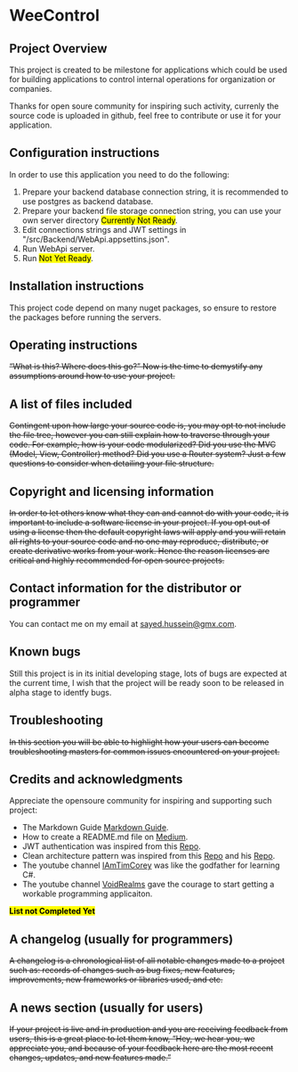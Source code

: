 # WeeControl
## Project Overview
This project is created to be milestone for applications which could be used for building applications to control internal operations for organization or companies.

Thanks for open soure community for inspiring such activity, currenly the source code is uploaded in github, feel free to contribute or use it for your application.

## Configuration instructions
In order to use this application you need to do the following:

1. Prepare your backend database connection string, it is recommended to use postgres as backend database.
2. Prepare your backend file storage connection string, you can use your own server directory <mark>Currently Not Ready</mark>.
3. Edit connections strings and JWT settings in \"/src/Backend/WebApi.appsettins.json\".
4. Run WebApi server.
5. Run <mark>Not Yet Ready</mark>.

## Installation instructions
This project code depend on many nuget packages, so ensure to restore the packages before running the servers.

## Operating instructions
<del>“What is this? Where does this go?” Now is the time to demystify any assumptions around how to use your project.</del>

## A list of files included
<del>Contingent upon how large your source code is, you may opt to not include the file tree, however you can still explain how to traverse through your code. For example, how is your code modularized? Did you use the MVC (Model, View, Controller) method? Did you use a Router system? Just a few questions to consider when detailing your file structure.</del>

## Copyright and licensing information
<del>In order to let others know what they can and cannot do with your code, it is important to include a software license in your project. If you opt out of using a license then the default copyright laws will apply and you will retain all rights to your source code and no one may reproduce, distribute, or create derivative works from your work. Hence the reason licenses are critical and highly recommended for open source projects.</del>

## Contact information for the distributor or programmer
You can contact me on my email at <sayed.hussein@gmx.com>.

## Known bugs
Still this project is in its initial developing stage, lots of bugs are expected at the current time, I wish that the project will be ready soon to be released in alpha stage to identfy bugs.

## Troubleshooting
<del>In this section you will be able to highlight how your users can become troubleshooting masters for common issues encountered on your project.</del>

## Credits and acknowledgments
Appreciate the opensoure community for inspiring and supporting such project:

* The Markdown Guide [Markdown Guide](https://www.markdownguide.org).
* How to create a README.md file on [Medium](https://medium.com/@latoyazamill/how-to-create-a-readme-md-file-37cffa2d7ab4).
* JWT authentication was inspired from this [Repo](https://github.com/cornflourblue/aspnet-core-3-jwt-authentication-api).
* Clean architecture pattern was inspired from this [Repo](https://github.com/ardalis/CleanArchitecture) and his [Repo](https://github.com/jasontaylordev/NorthwindTraders).
* The youtube channel [IAmTimCorey](https://www.youtube.com/user/IAmTimCorey) was like the godfather for learning C#.
* The youtube channel [VoidRealms](https://www.youtube.com/channel/UCYP0nk48grsMwO3iL8YaAKA) gave the courage to start getting a workable programming applicaiton.

**<mark>List not Completed Yet</mark>**

## A changelog (usually for programmers)
<del>A changelog is a chronological list of all notable changes made to a project such as: records of changes such as bug fixes, new features, improvements, new frameworks or libraries used, and etc.</del>

## A news section (usually for users)
<del>If your project is live and in production and you are receiving feedback from users, this is a great place to let them know, “Hey, we hear you, we appreciate you, and because of your feedback here are the most recent changes, updates, and new features made.”</del>
